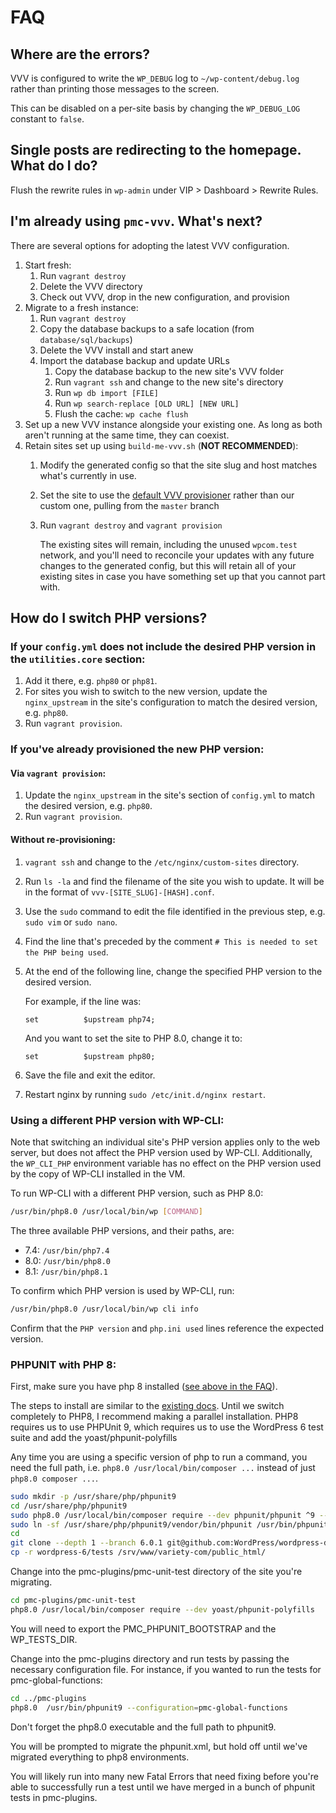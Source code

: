 # FAQ

## Where are the errors?

VVV is configured to write the `WP_DEBUG` log to `~/wp-content/debug.log` rather
than printing those messages to the screen.

This can be disabled on a per-site basis by changing the `WP_DEBUG_LOG` constant
to `false`.

## Single posts are redirecting to the homepage. What do I do?

Flush the rewrite rules in `wp-admin` under VIP > Dashboard > Rewrite Rules.

## I'm already using `pmc-vvv`. What's next?

There are several options for adopting the latest VVV configuration.

1. Start fresh:
    1. Run `vagrant destroy`
    1. Delete the VVV directory
    1. Check out VVV, drop in the new configuration, and provision
1. Migrate to a fresh instance:
    1. Run `vagrant destroy`
    1. Copy the database backups to a safe location (from `database/sql/backups`)
    1. Delete the VVV install and start anew
    1. Import the database backup and update URLs
        1. Copy the database backup to the new site's VVV folder
        1. Run `vagrant ssh` and change to the new site's directory
        1. Run `wp db import [FILE]`
        1. Run `wp search-replace [OLD URL] [NEW URL]`
        1. Flush the cache: `wp cache flush`
1. Set up a new VVV instance alongside your existing one. As long as both aren't
   running at the same time, they can coexist.
1. Retain sites set up using `build-me-vvv.sh` (**NOT RECOMMENDED**):
    1. Modify the generated config so that the site slug and host matches what's
       currently in use.
    1. Set the site to use the
       [default VVV provisioner](https://github.com/Varying-Vagrant-Vagrants/custom-site-template)
       rather than our custom one, pulling from the `master` branch
    1. Run `vagrant destroy` and `vagrant provision`

       The existing sites will remain, including the unused `wpcom.test` network,
       and you'll need to reconcile your updates with any future changes to the
       generated config, but this will retain all of your existing sites in case
       you have something set up that you cannot part with.

## How do I switch PHP versions?

### If your `config.yml` does not include the desired PHP version in the `utilities.core` section:

1. Add it there, e.g. `php80` or `php81`.
1. For sites you wish to switch to the new version, update the 
   `nginx_upstream` in the site's configuration to match the desired version, e.g. `php80`.
1. Run `vagrant provision`.

### If you've already provisioned the new PHP version:

#### Via `vagrant provision`:

1. Update the `nginx_upstream` in the site's section of `config.yml` to match  the desired version, e.g. `php80`.
1. Run `vagrant provision`.

#### Without re-provisioning:

1. `vagrant ssh` and change to the `/etc/nginx/custom-sites` directory.
1. Run `ls -la` and find the filename of the site you wish to update. It  will be in the format of `vvv-[SITE_SLUG]-[HASH].conf`.
1. Use the `sudo` command to edit the file identified in the previous step, e.g. `sudo vim` or `sudo nano`.
1. Find the line that's preceded by the comment `# This is needed to set the PHP being used`.
1. At the end of the following line, change the specified PHP version to the  desired version.

   For example, if the line was:

   ```set          $upstream php74;``` 

   And you want to set the site to PHP 8.0, change it to:

   ```set          $upstream php80;``` 
1. Save the file and exit the editor.
1. Restart nginx by running `sudo /etc/init.d/nginx restart`.

### Using a different PHP version with WP-CLI:

Note that switching an individual site's PHP version applies only to the web server, but does not affect the PHP version used by WP-CLI. Additionally, the `WP_CLI_PHP` environment variable has no effect on the PHP version used by the copy of WP-CLI installed in the VM.

To run WP-CLI with a different PHP version, such as PHP 8.0:

```bash
/usr/bin/php8.0 /usr/local/bin/wp [COMMAND]
```

The three available PHP versions, and their paths, are:
* 7.4: `/usr/bin/php7.4`
* 8.0: `/usr/bin/php8.0`
* 8.1: `/usr/bin/php8.1`

To confirm which PHP version is used by WP-CLI, run:

```bash
/usr/bin/php8.0 /usr/local/bin/wp cli info
```

Confirm that the `PHP version` and `php.ini used` lines reference the 
expected version.


### PHPUNIT with PHP 8:

First, make sure you have php 8 installed ([see above in the FAQ](#if-your-configyml-does-not-include-the-desired-php-version-in-the-utilitiescore-section)).

The steps to install are similar to the [existing docs](../docs/unit-tests.md). Until we switch completely to PHP8, I recommend making a parallel installation. PHP8 requires us to use PHPUnit 9, which requires us to use the WordPress 6 test suite and add the yoast/phpunit-polyfills  

Any time you are using a specific version of php to run a command, you need the full path, i.e. `php8.0 /usr/local/bin/composer ...` instead of just `php8.0 composer ...`.


```bash
sudo mkdir -p /usr/share/php/phpunit9
cd /usr/share/php/phpunit9
sudo php8.0 /usr/local/bin/composer require --dev phpunit/phpunit ^9 --update-with-all-dependencies
sudo ln -sf /usr/share/php/phpunit9/vendor/bin/phpunit /usr/bin/phpunit9
cd
git clone --depth 1 --branch 6.0.1 git@github.com:WordPress/wordpress-develop.git  wordpress-6
cp -r wordpress-6/tests /srv/www/variety-com/public_html/  
```

Change into the pmc-plugins/pmc-unit-test directory of the site you're migrating.
```bash
cd pmc-plugins/pmc-unit-test
php8.0 /usr/local/bin/composer require --dev yoast/phpunit-polyfills
```

You will need to export the PMC_PHPUNIT_BOOTSTRAP and the WP_TESTS_DIR. 

Change into the pmc-plugins directory and run tests by passing the necessary configuration file. For instance, if you wanted to run the tests for pmc-global-functions: 
```bash
cd ../pmc-plugins
php8.0  /usr/bin/phpunit9 --configuration=pmc-global-functions
```
Don't forget the php8.0 executable and the full path to phpunit9. 

You will be prompted to migrate the phpunit.xml, but hold off until we've migrated everything to php8 environments.

You will likely run into many new Fatal Errors that need fixing before you're able to successfully run a test until we have merged in a bunch of phpunit tests in pmc-plugins.
